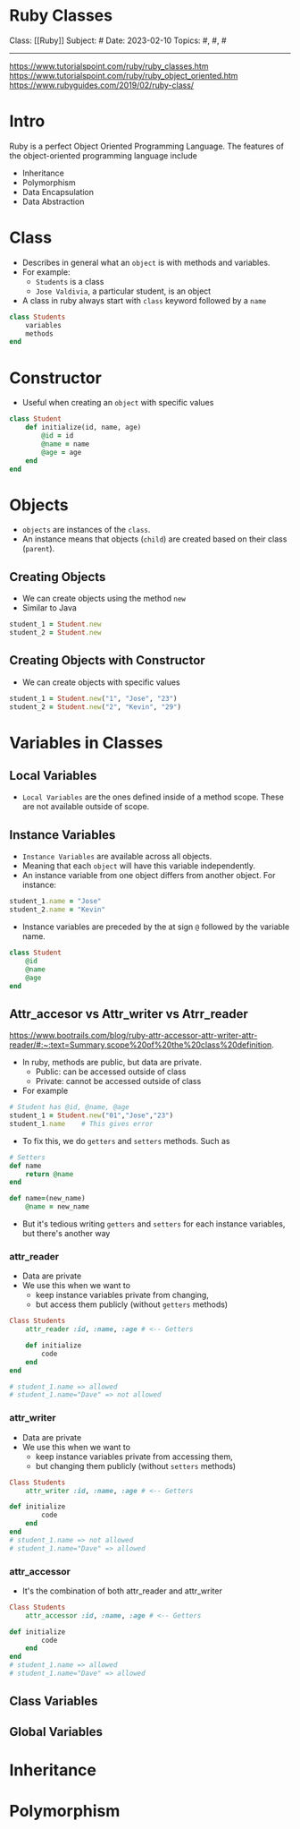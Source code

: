 # Ruby Classes
Class: [[Ruby]]
Subject: #
Date: 2023-02-10
Topics: #, #, # 

---
https://www.tutorialspoint.com/ruby/ruby_classes.htm
https://www.tutorialspoint.com/ruby/ruby_object_oriented.htm
https://www.rubyguides.com/2019/02/ruby-class/

# Intro
Ruby is a perfect Object Oriented Programming Language. The features of the object-oriented programming language include 
-   Inheritance
-   Polymorphism
-   Data Encapsulation
-   Data Abstraction

# Class
- Describes in general what an `object` is with methods and variables.
- For example: 
	- `Students` is a class
	- `Jose Valdivia`, a particular student, is an object
- A class in ruby always start with `class` keyword followed by a `name`
```ruby
class Students
	variables
	methods
end
```

# Constructor
- Useful when creating an `object` with specific values
```ruby
class Student
	def initialize(id, name, age)
		@id = id
		@name = name
		@age = age
	end
end
```

# Objects
- `objects` are instances of the `class`.
- An instance means that objects (`child`) are created based on their class (`parent`).

## Creating Objects
- We can create objects using the method `new`
- Similar to Java
```ruby
student_1 = Student.new
student_2 = Student.new
```

## Creating Objects with Constructor
- We can create objects with specific values 
```ruby
student_1 = Student.new("1", "Jose", "23")
student_2 = Student.new("2", "Kevin", "29")
```

# Variables in Classes

## Local Variables
- `Local Variables` are the ones defined inside of a method scope. These are not available outside of scope.

## Instance Variables
- `Instance Variables` are available across all objects.
- Meaning that each `object` will have this variable independently.
- An instance variable from one object differs from another object. For instance:
```ruby
student_1.name = "Jose"
student_2.name = "Kevin"
```
- Instance variables are preceded by the at sign `@` followed by the variable name.
```ruby
class Student
	@id
	@name
	@age
end
```

## Attr_accesor vs Attr_writer vs Atrr_reader
https://www.bootrails.com/blog/ruby-attr-accessor-attr-writer-attr-reader/#:~:text=Summary,scope%20of%20the%20class%20definition.
- In ruby, methods are public, but data are private. 
	- Public: can be accessed outside of class
	- Private: cannot be accessed outside of class
- For example
```ruby
# Student has @id, @name, @age
student_1 = Student.new("01","Jose","23")
student_1.name    # This gives error
```
- To fix this, we do `getters` and `setters` methods. Such as
```ruby
# Setters
def name 
	return @name 
end

def name=(new_name)
	@name = new_name
```

- But it's tedious writing `getters` and `setters` for each instance variables, but there's another way

### attr_reader
- Data are private
- We use this when we want to 
	- keep instance variables private from changing, 
	- but access them publicly (without `getters` methods)

```ruby
Class Students
	attr_reader :id, :name, :age # <-- Getters

	def initialize
		code
	end
end

# student_1.name => allowed
# student_1.name="Dave" => not allowed
```

### attr_writer
- Data are private
- We use this when we want to 
	- keep instance variables private from accessing them, 
	- but changing them publicly (without `setters` methods)

```ruby
Class Students
	attr_writer :id, :name, :age # <-- Getters

def initialize
		code
	end
end
# student_1.name => not allowed
# student_1.name="Dave" => allowed
```

### attr_accessor
- It's the combination of both attr_reader and attr_writer
```ruby
Class Students
	attr_accessor :id, :name, :age # <-- Getters

def initialize
		code
	end
end
# student_1.name => allowed
# student_1.name="Dave" => allowed
```

## Class Variables

## Global Variables



# Inheritance

# Polymorphism
